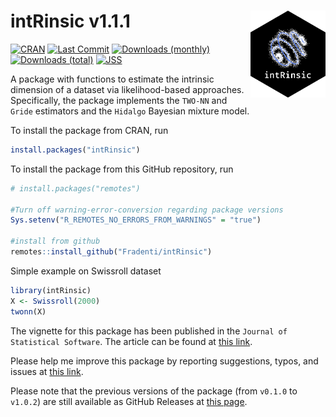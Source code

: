 
<!-- README.md is generated from README.Rmd. Please edit that file -->

# intRinsic v1.1.1 <img src="man/figures/intLogo.png" align="right" width="120" />

<!-- badges: start -->

[![CRAN](https://www.r-pkg.org/badges/version/intRinsic)](https://cran.r-project.org/package=intRinsic)
[![Last
Commit](https://img.shields.io/github/last-commit/fradenti/intRinsic)](https://github.com/fradenti/intRinsic)
[![Downloads
(monthly)](https://cranlogs.r-pkg.org/badges/intRinsic?color=brightgreen)](https://www.r-pkg.org/pkg/intRinsic)
[![Downloads
(total)](https://cranlogs.r-pkg.org/badges/grand-total/intRinsic?color=brightgreen)](https://www.r-pkg.org/pkg/intRinsic)
[![JSS](https://img.shields.io/badge/JSS-10.18637%2Fjss.v040.i08-brightgreen)](https://www.jstatsoft.org/article/view/v106i09)
<!-- badges: end -->

A package with functions to estimate the intrinsic dimension of a
dataset via likelihood-based approaches. Specifically, the package
implements the `TWO-NN` and `Gride` estimators and the `Hidalgo`
Bayesian mixture model.

To install the package from CRAN, run

``` r
install.packages("intRinsic")
```

To install the package from this GitHub repository, run

``` r
# install.packages("remotes")

#Turn off warning-error-conversion regarding package versions
Sys.setenv("R_REMOTES_NO_ERRORS_FROM_WARNINGS" = "true")

#install from github
remotes::install_github("Fradenti/intRinsic")
```

Simple example on Swissroll dataset

``` r
library(intRinsic)
X <- Swissroll(2000)
twonn(X)
```

The vignette for this package has been published in the
`Journal of Statistical Software`. The article can be found at [this
link](https://doi.org/10.18637/jss.v106.i09).

Please help me improve this package by reporting suggestions, typos, and
issues at [this link](https://github.com/Fradenti/intRinsic/issues).

Please note that the previous versions of the package (from `v0.1.0` to
`v1.0.2`) are still available as GitHub Releases at [this
page](https://github.com/Fradenti/intRinsic/releases).
